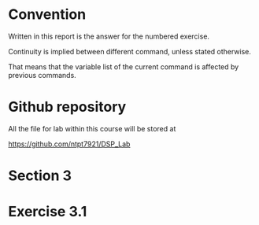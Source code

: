 # Convention

Written in this report is the answer for the numbered exercise.

Continuity is implied between different command, unless stated otherwise.

That means that the variable list of the current command is affected by previous commands.

# Github repository

All the file for lab within this course will be stored at

<https://github.com/ntpt7921/DSP_Lab>

# Section 3

# Exercise 3.1


